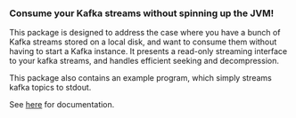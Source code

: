 ### Consume your Kafka streams without spinning up the JVM!

This package is designed to address the case where you have a bunch of
Kafka streams stored on a local disk, and want to consume them without
having to start a Kafka instance. It presents a read-only streaming
interface to your kafka streams, and handles efficient seeking and
decompression.

This package also contains an example program, which simply streams
kafka topics to stdout.

See [here] for documentation.

[here]: https://asayers.github.io/kafkar/Database-Kafkar.html
